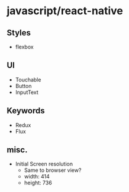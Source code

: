 # javascript/react-native

## Styles

* flexbox

## UI

* Touchable
* Button
* InputText

## Keywords

* Redux
* Flux

## misc.

* Initial Screen resolution
    * Same to browser view?
    * width: 414
    * height: 736
